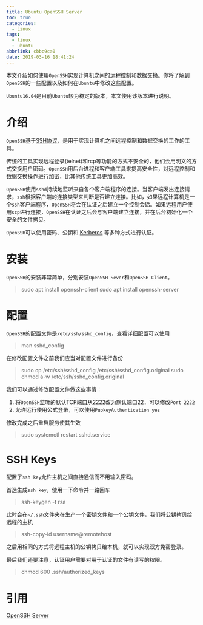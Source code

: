 ```yaml
---
title: Ubuntu OpenSSH Server
toc: true
categories:
  - Linux
tags:
  - linux
  - ubuntu
abbrlink: cbbc9ca0
date: 2019-03-16 18:41:24
---
```


本文介绍如何使用`OpenSSH`实现计算机之间的远程控制和数据交换。你将了解到`OpenSSH`的一些配置以及如何在`Ubuntu`中修改这些配置。

`Ubuntu16.04`是目前`Ubuntu`较为稳定的版本，本文使用该版本进行说明。

<!-- more -->

# 介绍

`OpenSSH`基于[SSH协议](https://zh.wikipedia.org/zh-hans/Secure_Shell)，是用于实现计算机之间远程控制和数据交换的工作的工具。

传统的工具实现远程登录(telnet)和rcp等功能的方式不安全的，他们会用明文的方式交换用户密码。`OpenSSH`用后台进程和客户端工具来提高安全性，对远程控制和数据交换操作进行加密，比其他传统工具更加高效。

`OpenSSH`使用`sshd`持续地监听来自各个客户端程序的连接。当客户端发出连接请求，`ssh`根据客户端的连接类型来判断是否建立连接。比如，如果远程计算机是一个`ssh`客户端程序，`OpenSSH`将会在认证之后建立一个控制会话。如果远程用户使用`scp`进行连接，`OpenSSH`在认证之后会与客户端建立连接，并在后台初始化一个安全的文件拷贝。

`OpenSSH`可以使用密码、公钥和 [Kerberos](https://www.varonis.com/blog/kerberos-) 等多种方式进行认证。

# 安装

`OpenSSH`的安装非常简单，分别安装`OpenSSH Sever`和`OpenSSH Client`。

> sudo apt install openssh-client
> sudo apt install openssh-server

# 配置

`OpenSSH`的配置文件是`/etc/ssh/sshd_config`，查看详细配置可以使用

> man sshd_config

在修改配置文件之前我们应当对配置文件进行备份

> sudo cp /etc/ssh/sshd_config /etc/ssh/sshd_config.original
> sudo chmod a-w /etc/ssh/sshd_config.original

我们可以通过修改配置文件做这些事情：

1. 将`OpenSSH`监听的默认TCP端口从2222改为默认端口22，可以修改`Port 2222`
2. 允许运行使用公式登录，可以使用`PubkeyAuthentication yes`

修改完成之后重启服务使其生效

> sudo systemctl restart sshd.service

# SSH Keys

配置了`ssh key`允许主机之间直接通信而不用输入密码。

首选生成`ssh key`，使用一下命令并一路回车

> ssh-keygen -t rsa

此时会在`~/.ssh`文件夹在生产一个密钥文件和一个公钥文件，我们将公钥拷贝给远程的主机

> ssh-copy-id username@remotehost

之后用相同的方式将远程主机的公钥拷贝给本机，就可以实现双方免密登录。

最后我们还要注意，认证用户需要对用于认证的文件有读写的权限。

> chmod 600 .ssh/authorized_keys

# 引用

[OpenSSH Server
](https://help.ubuntu.com/lts/serverguide/openssh-server.html.en)


